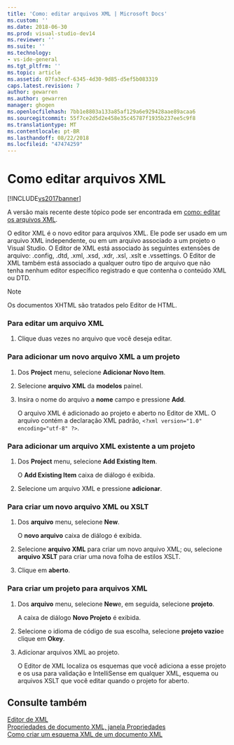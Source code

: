 ```yaml
---
title: 'Como: editar arquivos XML | Microsoft Docs'
ms.custom: ''
ms.date: 2018-06-30
ms.prod: visual-studio-dev14
ms.reviewer: ''
ms.suite: ''
ms.technology:
- vs-ide-general
ms.tgt_pltfrm: ''
ms.topic: article
ms.assetid: 07fa3ecf-6345-4d30-9d85-d5ef5b083319
caps.latest.revision: 7
author: gewarren
ms.author: gewarren
manager: ghogen
ms.openlocfilehash: 7bb1e8803a133a85af129a6e929428aae89acaa6
ms.sourcegitcommit: 55f7ce2d5d2e458e35c45787f1935b237ee5c9f8
ms.translationtype: MT
ms.contentlocale: pt-BR
ms.lasthandoff: 08/22/2018
ms.locfileid: "47474259"
---
```

# <a name="how-to-edit-xml-files"></a>Como editar arquivos XML
[!INCLUDE[vs2017banner](../includes/vs2017banner.md)]

A versão mais recente deste tópico pode ser encontrada em [como: editar os arquivos XML](https://docs.microsoft.com/visualstudio/xml-tools/how-to-edit-xml-files).  
  
  
O editor XML é o novo editor para arquivos XML. Ele pode ser usado em um arquivo XML independente, ou em um arquivo associado a um projeto o Visual Studio. O Editor de XML está associado às seguintes extensões de arquivo: .config, .dtd, .xml, .xsd, .xdr, .xsl, .xslt e .vssettings. O Editor de XML também está associado a qualquer outro tipo de arquivo que não tenha nenhum editor específico registrado e que contenha o conteúdo XML ou DTD.  
  
> [!NOTE]
>  Os documentos XHTML são tratados pelo Editor de HTML.  
  
### <a name="to-edit-an-xml-file"></a>Para editar um arquivo XML  
  
1.  Clique duas vezes no arquivo que você deseja editar.  
  
### <a name="to-add-a-new-xml-file-to-a-project"></a>Para adicionar um novo arquivo XML a um projeto  
  
1.  Dos **Project** menu, selecione **Adicionar Novo Item**.  
  
2.  Selecione **arquivo XML** da **modelos** painel.  
  
3.  Insira o nome do arquivo a **nome** campo e pressione **Add**.  
  
     O arquivo XML é adicionado ao projeto e aberto no Editor de XML. O arquivo contém a declaração XML padrão, `<?xml version="1.0" encoding="utf-8" ?>`.  
  
### <a name="to-add-an-existing-xml-file-to-a-project"></a>Para adicionar um arquivo XML existente a um projeto  
  
1.  Dos **Project** menu, selecione **Add Existing Item**.  
  
     O **Add Existing Item** caixa de diálogo é exibida.  
  
2.  Selecione um arquivo XML e pressione **adicionar**.  
  
### <a name="to-create-a-new-xml-or-xslt-file"></a>Para criar um novo arquivo XML ou XSLT  
  
1.  Dos **arquivo** menu, selecione **New**.  
  
     O **novo arquivo** caixa de diálogo é exibida.  
  
2.  Selecione **arquivo XML** para criar um novo arquivo XML; ou, selecione **arquivo XSLT** para criar uma nova folha de estilos XSLT.  
  
3.  Clique em **aberto**.  
  
### <a name="to-create-a-project-for-xml-files"></a>Para criar um projeto para arquivos XML  
  
1.  Dos **arquivo** menu, selecione **New**e, em seguida, selecione **projeto**.  
  
     A caixa de diálogo **Novo Projeto** é exibida.  
  
2.  Selecione o idioma de código de sua escolha, selecione **projeto vazio**e clique em **Okey**.  
  
3.  Adicionar arquivos XML ao projeto.  
  
     O Editor de XML localiza os esquemas que você adiciona a esse projeto e os usa para validação e IntelliSense em qualquer XML, esquema ou arquivos XSLT que você editar quando o projeto for aberto.  
  
## <a name="see-also"></a>Consulte também  
 [Editor de XML](../xml-tools/xml-editor.md)   
 [Propriedades de documento XML, janela Propriedades](../xml-tools/xml-document-properties-properties-window.md)   
 [Como criar um esquema XML de um documento XML](../xml-tools/how-to-create-an-xml-schema-from-an-xml-document.md)



